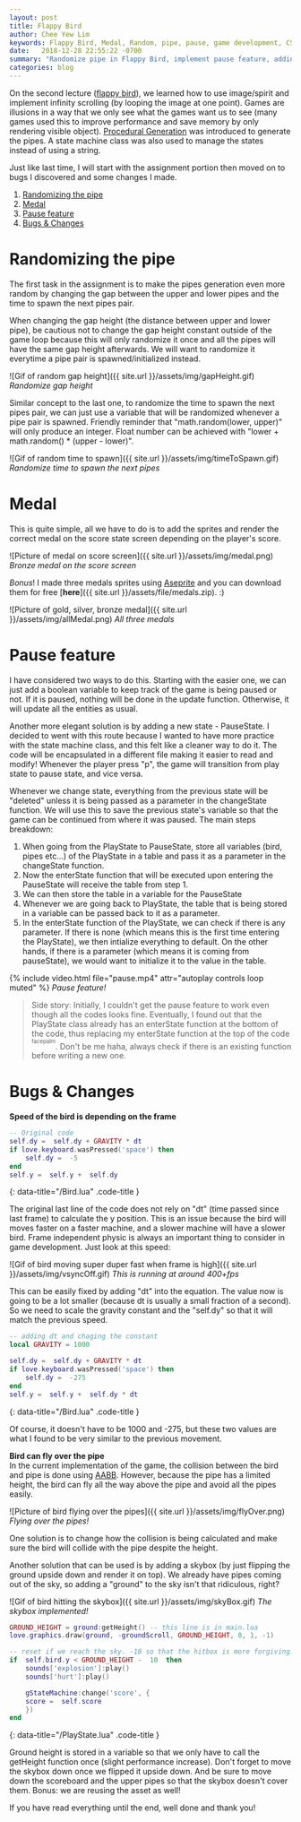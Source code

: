 ```yaml
---
layout: post
title: Flappy Bird
author: Chee Yew Lim
keywords: Flappy Bird, Medal, Random, pipe, pause, game development, CS50, GD50 
date:   2018-12-28 22:55:22 -0700
summary: "Randomize pipe in Flappy Bird, implement pause feature, adding medal, and some bugs fix"
categories: blog
---
```


On the second lecture ([flappy bird][flappy-bird]), we learned how to use image/spirit and implement infinity scrolling (by looping the image at one point). Games are illusions in a way that we only see what the games want us to see (many games used this to improve performance and save memory by only rendering visible object). [Procedural Generation][procedural-generation] was introduced to generate the pipes. A state machine class was also used to manage the states instead of using a string.

Just like last time, I will start with the assignment portion then moved on to bugs I discovered and some changes I made.

1. [Randomizing the pipe](#randomizing-the-pipe)
2. [Medal](#medal)
3. [Pause feature](#pause-feature)
4. [Bugs & Changes](#bugs--changes)

# Randomizing the pipe

The first task in the assignment is to make the pipes generation even more random by changing the gap between the upper and lower pipes and the time to spawn the next pipes pair.

When changing the gap height (the distance between upper and lower pipe), be cautious not to change the gap height constant outside of the game loop because this will only randomize it once and all the pipes will have the same gap height afterwards. We will want to randomize it everytime a pipe pair is spawned/initialized instead.

![Gif of random gap height]({{ site.url }}/assets/img/gapHeight.gif)
*Randomize gap height*

Similar concept to the last one, to randomize the time to spawn the next pipes pair, we can just use a variable that will be randomized whenever a pipe pair is spawned. Friendly reminder that "math.random(lower, upper)" will only produce an integer. Float number can be achieved with "lower + math.random() * (upper - lower)".  

![Gif of random time to spawn]({{ site.url }}/assets/img/timeToSpawn.gif)
*Randomize time to spawn the next pipes*

# Medal

This is quite simple, all we have to do is to add the sprites and render the correct medal on the score state screen depending on the player's score.

![Picture of medal on score screen]({{ site.url }}/assets/img/medal.png)
*Bronze medal on the score screen*

*Bonus*! I made three medals sprites using [Aseprite][aseprite] and you can download them for free [**here**]({{ site.url }}/assets/file/medals.zip). :)

![Picture of gold, silver, bronze medal]({{ site.url }}/assets/img/allMedal.png)
*All three medals*

# Pause feature

I have considered two ways to do this. Starting with the easier one, we can just add a boolean variable to keep track of the game is being paused or not. If it is paused, nothing will be done in the update function. Otherwise, it will update all the entities as usual.  

Another more elegant solution is by adding a new state - PauseState. I decided to went with this route because I wanted to have more practice with the state machine class, and this felt like a cleaner way to do it. The code will be encapsulated in a different file making it easier to read and modify! Whenever the player press "p", the game will transition from play state to pause state, and vice versa.

Whenever we change state, everything from the previous state will be "deleted" unless it is being passed as a parameter in the changeState function. We will use this to save the previous state's variable so that the game can be continued from where it was paused. The main steps breakdown:

1. When going from the PlayState to PauseState, store all variables (bird, pipes etc...) of the PlayState in a table and pass it as a parameter in the changeState function.
2. Now the enterState function that will be executed upon entering the PauseState will receive the table from step 1.
3. We can then store the table in a variable for the PauseState
4. Whenever we are going back to PlayState, the table that is being stored in a variable can be passed back to it as a parameter.  
5. In the enterState function of the PlayState, we can check if there is any parameter. If there is none (which means this is the first time entering the PlayState), we then intialize everything to default. On the other hands, if there is a parameter (which means it is coming from pauseState), we would want to initialize it to the value in the table.

{% include video.html file="pause.mp4" attr="autoplay controls loop muted" %}
*Pause feature!*

> Side story: Initially, I couldn't get the pause feature to work even though all the codes looks fine. Eventually, I found out that the PlayState class already has an enterState function at the bottom of the code, thus replacing my enterState function at the top of the code <sup><sup>facepalm</sup></sup>. Don't be me haha, always check if there is an existing function before writing a new one.  

# Bugs & Changes

**Speed of the bird is depending on the frame**

```lua
-- Original code
self.dy =  self.dy + GRAVITY * dt
if love.keyboard.wasPressed('space') then
    self.dy =  -5
end
self.y =  self.y +  self.dy
```
{: data-title="/Bird.lua" .code-title }

The original last line of the code does not rely on "dt" (time passed since last frame) to calculate the y position. This is an issue because the bird will moves faster on a faster machine, and a slower machine will have a slower bird. Frame independent physic is always an important thing to consider in game development. Just look at this speed:

![Gif of bird moving super duper fast when frame is high]({{ site.url }}/assets/img/vsyncOff.gif)
*This is running at around 400+fps*  

This can be easily fixed by adding "dt" into the equation. The value now is going to be a lot smaller (because dt is usually a small fraction of a second). So we need to scale the gravity constant and the "self.dy" so that it will match the previous speed.

```lua
-- adding dt and chaging the constant
local GRAVITY = 1000

self.dy =  self.dy + GRAVITY * dt
if love.keyboard.wasPressed('space') then
    self.dy =  -275
end
self.y =  self.y +  self.dy * dt
```
{: data-title="/Bird.lua" .code-title }

Of course, it doesn't have to be 1000 and -275, but these two values are what I found to be very similar to the previous movement.

**Bird can fly over the pipe**  
In the current implementation of the game, the collision between the bird and pipe is done using [AABB][aabb]. However, because the pipe has a limited height, the bird can fly all the way above the pipe and avoid all the pipes easily.

![Picture of bird flying over the pipes]({{ site.url }}/assets/img/flyOver.png)
*Flying over the pipes!*

One solution is to change how the collision is being calculated and make sure the bird will collide with the pipe despite the height.

Another solution that can be used is by adding a skybox (by just flipping the ground upside down and render it on top). We already have pipes coming out of the sky, so adding a "ground" to the sky isn't that ridiculous, right?

![Gif of bird hitting the skybox]({{ site.url }}/assets/img/skyBox.gif)
*The skybox implemented!*

```lua
GROUND_HEIGHT = ground:getHeight() -- this line is in main.lua
love.graphics.draw(ground, -groundScroll, GROUND_HEIGHT, 0, 1, -1)

-- reset if we reach the sky. -10 so that the hitbox is more forgiving.
if  self.bird.y < GROUND_HEIGHT -  10  then
    sounds['explosion']:play()
    sounds['hurt']:play()

    gStateMachine:change('score', {
    score =  self.score
    })
end
```
{: data-title="/PlayState.lua" .code-title }

Ground height is stored in a variable so that we only have to call the getHeight function once (slight performance increase). Don't forget to move the skybox down once we flipped it upside down. And be sure to move down the scoreboard and the upper pipes so that the skybox doesn't cover them. Bonus: we are reusing the asset as well!

If you have read everything until the end, well done and thank you!

[flappy-bird]: https://en.wikipedia.org/wiki/Flappy_Bird
[aseprite]: https://www.aseprite.org/
[aabb]: https://en.wikipedia.org/wiki/Minimum_bounding_box#Axis-aligned_minimum_bounding_box
[procedural-generation]: https://en.wikipedia.org/wiki/Procedural_generation